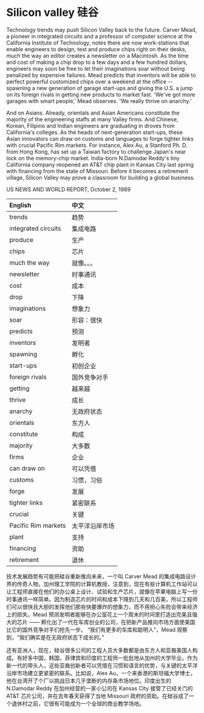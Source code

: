 # Silicon valley 硅谷

Technology trends may push Silicon Valley back to the future. Carver Mead, a pioneer in integrated circuits and a professor of computer science at the California Institute of Technology, notes there are now work-stations that enable engineers to design, test and produce chips right on their desks, much the way an editor creates a newsletter on a Macintosh. As the time and cost of making a chip drop to a few days and a few hundred dollars, engineers may soon be free to let their imaginations soar without being penalized by expensive failures. Mead predicts that inventors will be able to perfect powerful customized chips over a weekend at the office -- spawning a new generation of garage start-ups and giving the U.S. a jump on its foreign rivals in getting new products to market fast. 'We've got more garages with smart people,' Mead observes. 'We really thrive on anarchy.'

And on Asians. Already, orientals and Asian Americans constitute the majority of the engineering staffs at many Valley firms. And Chinese, Korean, Filipino and Indian engineers are graduating in droves from California's colleges. As the heads of next-generation start-ups, these Asian innovators can draw on customs and languages to forge tighter links with crucial Pacific Rim markets. For instance, Alex Au, a Stanford Ph. D. from Hong Kong, has set up a Taiwan factory to challenge Japan's near lock on the memory-chip market. India-born N.Damodar Reddy's tiny California company reopened an AT&T chip plant in Kansas City last spring with financing from the state of Missouri. Before it becomes a retirement village, Silicon Valley may prove a classroom for building a global business.

US NEWS AND WORLD REPORT, October 2, 1989

|English|中文|
|:--|:--|
|trends|趋势|
|integrated circuits|集成电路|
|produce|生产|
|chips|芯片|
|much the way|就像。。。|
|newsletter|时事通讯|
|cost|成本|
|drop|下降|
|imaginations|想象力  |
|soar|形容：很快|
|predicts|预测|
|inventors|发明者|
|spawning|孵化|
|start-ups|初创企业|
|foreign rivals|国外竞争对手|
|getting|越来越|
|thrive|成长|
|anarchy|无政府状态|
|orientals|东方人|
|constitute|构成|
|majority|大多数|
|firms|企业|
|can draw on|可以凭借|
|customs|习惯，习俗|
|forge|发展|
|tighter links|紧密联系|
|crucial|关键|
|Pacific Rim markets|太平洋沿岸市场|
|plant|支持|
|financing|资助|
|retirement|退休|

技术发展趋势有可能把硅谷重新推向未来，一个叫 Carver Mead 的集成电路设计界的传奇人物，加州理工学院的计算机教授，注意到，现在有些计算机工作站可以让工程师直接在他们的办公桌上设计、试验和生产芯片，就像在苹果电脑上写一份时事通讯一样简单。因为制造芯片的时间和成本下降到几天和几百美，所以工程师们可以很快且大胆的发挥他们那些快要爆炸的想象力，而不用担心失败会带来经济上的损失。Mead 预测发明者能够在办公室花上一个周末的时间里打造出完美且强大的芯片 —— 孵化出了一代在车库创业的公司，在把新产品推向市场方面使美国比它的国外竞争对手们抢先一步。
“我们有更多的车库和聪明人”，Mead 观察到，“我们确实是在无政府状态下成长的。”

还有亚洲人，现在，硅谷很多公司的工程人员大多数都是由东方人和亚裔美国人构成。有好多中国，韩国，菲律宾和印度的工程师一批批地从加州的大学毕业。作为新一代的带头人，这些亚裔创新者可以凭借在习惯和语言的优势，与关键的太平洋沿岸市场建立更紧密的联系。比如说，Alex Au，一个来香港的斯坦福大学博士，他在台湾开了个厂以挑战日本几乎垄断的内存条市场地位。印度出生的 N.Damodar Reddy 在加州经营的一家小公司在 Kansas City 接管了已经关门的 AT&T 芯片公司，并在去年春天获得了当地 Missouri 政府的资助。在硅谷成了一个退休村之前，它很有可能成为一个全球的商业教学场地。